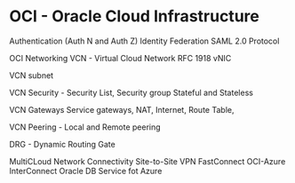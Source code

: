 # OCI - Oracle Cloud Infrastructure

Authentication (Auth N and Auth Z)
Identity Federation
SAML 2.0 Protocol

OCI Networking
VCN - Virtual Cloud Network
RFC 1918
vNIC

VCN subnet

VCN Security - Security List, Security group
Stateful and Stateless

VCN Gateways
Service gateways, NAT, Internet, Route Table,

VCN Peering - Local and Remote peering

DRG - Dynamic Routing Gate

MultiCLoud Network Connectivity
Site-to-Site VPN
FastConnect
OCI-Azure InterConnect
Oracle DB Service fot Azure
